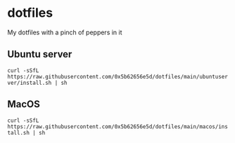 # dotfiles
My dotfiles with a pinch of peppers in it

## Ubuntu server

`curl -sSfL https://raw.githubusercontent.com/0x5b62656e5d/dotfiles/main/ubuntuserver/install.sh | sh`

## MacOS

`curl -sSfL https://raw.githubusercontent.com/0x5b62656e5d/dotfiles/main/macos/install.sh | sh`
